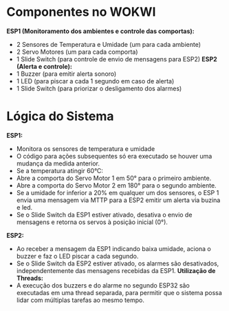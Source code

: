 # Componentes no WOKWI

**ESP1 (Monitoramento dos ambientes e controle das comportas):**
* 2 Sensores de Temperatura e Umidade (um para cada ambiente)
* 2 Servo Motores (um para cada comporta)
* 1 Slide Switch (para controle de envio de mensagens para ESP2)
**ESP2 (Alerta e controle):**
* 1 Buzzer (para emitir alerta sonoro)
* 1 LED (para piscar a cada 1 segundo em caso de alerta)
* 1 Slide Switch (para priorizar o desligamento dos alarmes)

# Lógica do Sistema

**ESP1:**
* Monitora os sensores de temperatura e umidade
* O código para ações subsequentes só era executado se houver uma mudança da medida anterior.
* Se a temperatura atingir 60°C:
* Abre a comporta do Servo Motor 1 em 50° para o primeiro ambiente.
* Abre a comporta do Servo Motor 2 em 180° para o segundo ambiente.
* Se a umidade for inferior a 20% em qualquer um dos sensores, o ESP 1 envia uma mensagem via MTTP para a ESP2 emitir um alerta via buzina e led.
* Se o Slide Switch da ESP1 estiver ativado, desativa o envio de mensagens e retorna os servos à posição inicial (0°).

**ESP2:**

* Ao receber a mensagem da ESP1 indicando baixa umidade, aciona o buzzer e faz o LED piscar a cada segundo.
* Se o Slide Switch da ESP2 estiver ativado, os alarmes são desativados, independentemente das mensagens recebidas da ESP1.
**Utilização de Threads:**
* A execução dos buzzers e do alarme no segundo ESP32 são executadas em uma thread separada, para permitir que o sistema possa lidar com múltiplas tarefas ao mesmo tempo.
